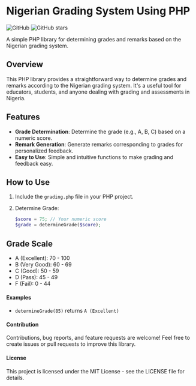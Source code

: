 # Nigerian Grading System Using PHP

![GitHub](https://img.shields.io/github/license/ibkhaleal/nigerian-grading-system-using-php)
![GitHub stars](https://img.shields.io/github/stars/ibkhaleal/nigerian-grading-system-using-php?style=social)

A simple PHP library for determining grades and remarks based on the Nigerian grading system.

## Overview

This PHP library provides a straightforward way to determine grades and remarks according to the Nigerian grading system. It's a useful tool for educators, students, and anyone dealing with grading and assessments in Nigeria.

## Features

- **Grade Determination**: Determine the grade (e.g., A, B, C) based on a numeric score.
- **Remark Generation**: Generate remarks corresponding to grades for personalized feedback.
- **Easy to Use**: Simple and intuitive functions to make grading and feedback easy.

## How to Use

1. Include the `grading.php` file in your PHP project.

2. Determine Grade:

   ```php
   $score = 75; // Your numeric score
   $grade = determineGrade($score);


## Grade Scale
- A (Excellent): 70 - 100
- B (Very Good): 60 - 69
- C (Good): 50 - 59
- D (Pass): 45 - 49
- F (Fail): 0 - 44

#### Examples
- `determineGrade(85)` returns `A (Excellent)`

#### Contribution
Contributions, bug reports, and feature requests are welcome! Feel free to create issues or pull requests to improve this library.

#### License
This project is licensed under the MIT License - see the LICENSE file for details.

